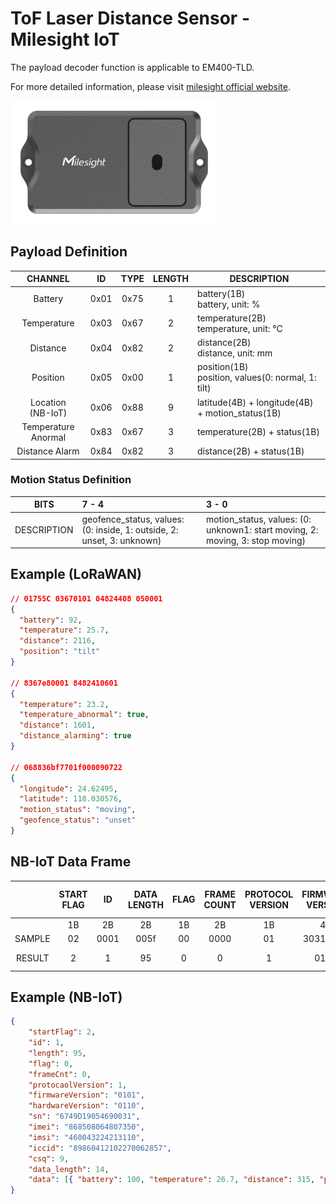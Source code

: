 # ToF Laser Distance Sensor - Milesight IoT

The payload decoder function is applicable to EM400-TLD.

For more detailed information, please visit [milesight official website](https://www.milesight-iot.com).

![EM400-TLD](EM400-TLD.png)

## Payload Definition

|        CHANNEL        |  ID  | TYPE | LENGTH | DESCRIPTION                                           |
| :-------------------: | :--: | :--: | :----: | ----------------------------------------------------- |
|        Battery        | 0x01 | 0x75 |   1    | battery(1B)<br/>battery, unit: %                      |
|      Temperature      | 0x03 | 0x67 |   2    | temperature(2B)<br/>temperature, unit: ℃              |
|       Distance        | 0x04 | 0x82 |   2    | distance(2B)<br/>distance, unit: mm                   |
|       Position        | 0x05 | 0x00 |   1    | position(1B)<br/>position, values(0: normal, 1: tilt) |
| Location<br/>(NB-IoT) | 0x06 | 0x88 |   9    | latitude(4B) + longitude(4B) + motion_status(1B)      |
|  Temperature Anormal  | 0x83 | 0x67 |   3    | temperature(2B) + status(1B)                          |
|    Distance Alarm     | 0x84 | 0x82 |   3    | distance(2B) + status(1B)                             |

### Motion Status Definition

|    BITS     | 7 - 4                                                                  | 3 - 0                                                                         |
| :---------: | :--------------------------------------------------------------------- | :---------------------------------------------------------------------------- |
| DESCRIPTION | geofence_status, values: (0: inside, 1: outside, 2: unset, 3: unknown) | motion_status, values: (0: unknown1: start moving, 2: moving, 3: stop moving) |

## Example (LoRaWAN)

```json
// 01755C 03670101 04824408 050001
{
  "battery": 92,
  "temperature": 25.7,
  "distance": 2116,
  "position": "tilt"
}

// 8367e80001 8482410601
{
  "temperature": 23.2,
  "temperature_abnormal": true,
  "distance": 1601,
  "distance_alarming": true
}

// 068836bf7701f000090722
{
  "longitude": 24.62495,
  "latitude": 118.030576,
  "motion_status": "moving",
  "geofence_status": "unset"
}
```

## NB-IoT Data Frame

|        | START FLAG |  ID  | DATA LENGTH | FLAG | FRAME COUNT | PROTOCOL VERSION | FIRMWARE VERSION | HARDWARE VERSION |          SERIAL NUMBER           |              IMEI              |              IMSI              |                  ICCID                   | CSQ | SENSOR PAYLOAD LENGTH |                          SENSOR PAYLOAD DATA                           |
| :----: | :--------: | :--: | :---------: | :--: | :---------: | :--------------: | :--------------: | :--------------: | :------------------------------: | :----------------------------: | :----------------------------: | :--------------------------------------: | :-: | :-------------------: | :--------------------------------------------------------------------: |
|        |     1B     |  2B  |     2B      |  1B  |     2B      |        1B        |        4B        |        4B        |               16B                |              15B               |              15B               |                   20B                    | 1B  |          2B           |                                   NB                                   |
| SAMPLE |     02     | 0001 |    005f     |  00  |    0000     |        01        |     30313031     |     30313130     | 36373439443139303534363930303331 | 383638353038303634383037333530 | 343630303433323234323133313130 | 3839383630343132313032323730303632383537 | 09  |         000e          |                      01756403670b0104823b01050001                      |
| RESULT |     2      |  1   |     95      |  0   |      0      |        1         |       0101       |       0110       |         6749D19054690031         |        868508064807350         |        460043224213110         |           89860412102270062857           |  9  |          14           | `{ battery: 100, temperature: 26.7, distance: 315, position: 'tilt' }` |

## Example (NB-IoT)

```json
{
    "startFlag": 2,
    "id": 1,
    "length": 95,
    "flag": 0,
    "frameCnt": 0,
    "protocaolVersion": 1,
    "firmwareVersion": "0101",
    "hardwareVersion": "0110",
    "sn": "6749D19054690031",
    "imei": "868508064807350",
    "imsi": "460043224213110",
    "iccid": "89860412102270062857",
    "csq": 9,
    "data_length": 14,
    "data": [{ "battery": 100, "temperature": 26.7, "distance": 315, "position": "tilt" }]
}
```
